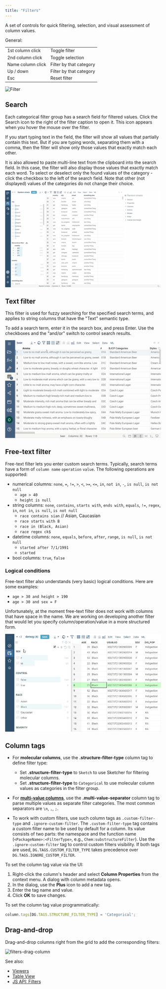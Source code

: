 ```yaml
---
title: "Filters"
---
```


A set of controls for quick filtering, selection, and visual assessment of column values.

General:

|                   |                         |
|-------------------|-------------------------|
| 1st column click  | Toggle filter           |
| 2nd column click  | Toggle selection        |
| Name column click | Filter by that category |
| Up / down         | Filter by that category |
| Esc               | Reset filter            |

![Filter](../../uploads/gifs/filter.gif "Filter")

## Search

Each categorical filter group has a search field for filtered values. Click the Search icon to the right of the filter
caption to open it. This icon appears when you hover the mouse over the filter.

If you start typing text in the field, the filter will show all values that partially contain this text. But if you are
typing words, separating them with a comma, then the filter will show only those values that exactly match each other.

It is also allowed to paste multi-line text from the clipboard into the search field. In this case, the filter will also
display those values that exactly match each word. To select or deselect only the found values of the category - click
the checkbox to the left of the search field. Note that other (not displayed) values of the categories do not change
their choice.

![Filter](../../uploads/gifs/filter-search.gif "Filter")

## Text filter

This filter is used for fuzzy searching for the specified search terms, and applies to string columns that 
have the "Text" semantic type.

To add a search term, enter it in the search box, and press Enter. Use the checkboxes and the "and/or"
switch to control search results.

![](../../uploads/viewers/text-filter.gif)

## Free-text filter

Free-text filter lets you enter custom search terms. Typically, search terms
have a form of `column name` `operation` `value`. The following operations are supported:

* numerical columns: `none`, `=`, `!=`, `>`, `<`, `>=`, `<=`, `in`, `not in`, `-`, `is null`, `is not null`
  * `age > 40`
  * `height is null`
* string columns: `none`, `contains`, `starts with`, `ends with`, `equals`, `!=`, `regex`, `in`, `not in`, `is null`, `is not null`
  * `race contains sian`  // Asian, Caucasian
  * `race starts with B`
  * `race in (Black, Asian)`
  * `race regex ck$`
* datetime columns: `none`, `equals`, `before`, `after`, `range`, `is null`, `is not null`
  * `started after 7/1/1991`
  * `started `
* bool columns: `true`, `false`

### Logical conditions

Free-text filter also understands (very basic) logical conditions. Here are some examples:
* `age > 30 and height > 190`
* `age > 30 and sex = F`

Unfortunately, at the moment free-text filter does not work with columns that have space in the name. 
We are working on developing another filter that would let you specify column/operation/value in a more structured form.

![](features/filters-free-text.gif)

## Column tags

* For **molecular columns**, use the **.structure-filter-type** column tag to
  define filter type:
  * Set **.structure-filter-type** to `Sketch` to use Sketcher for filtering
    molecular columns.
  * Set **.structure-filter-type** to `Categorical` to use molecular column
    values as categories in the filter group.

* For [**multi-value columns**](https://community.datagrok.ai/t/visualization-related-updates/521/12?u=skalkin),
 use the **.multi-value-separator** column tag to
  parse multiple values as separate filter categories. The most common
  separators are `\n`, `,`, `;`.

* To work with custom filters, use such column tags as `.custom-filter-type` and
  `.ignore-custom-filter`. The `.custom-filter-type` tag contains a custom
  filter name to be used by default for a column. Its value consists of two
  parts: the namespace and the function name (`<PackageName>:<FilterType>`,
  e.g., `Chem:substructureFilter`). Use the `.ignore-custom-filter` tag to
  control custom filters visibility. If both tags are used,
  `DG.TAGS.CUSTOM_FILTER_TYPE` takes precedence over
  `DG.TAGS.IGNORE_CUSTOM_FILTER`.

To set the column tag value via the UI:

1. Right-click the column's header and select **Column Properties** from the
   context menu. A dialog with column metadata opens.
1. In the dialog, use the **Plus** icon to add a new tag.
1. Enter the tag name and value.
1. Click **OK** to save changes.

To set the column tag value programmatically:

```javascript
column.tags[DG.TAGS.STRUCTURE_FILTER_TYPE] = 'Categorical';
```

## Drag-and-drop

Drag-and-drop columns right from the grid to add the corresponding filters:

![filters-drag-column](filters-drag-column.gif)

See also:

* [Viewers](../viewers/viewers.md)
* [Table View](../../datagrok/navigation/table-view.md)
* [JS API: Filters](https://public.datagrok.ai/js/samples/ui/viewers/types/filters)
